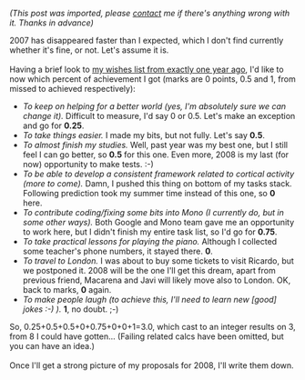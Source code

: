 *(This post was imported, please [contact](/#/contact) me if there's anything wrong with it. Thanks in advance)*

2007 has disappeared faster than I expected, which I don't find currently whether it's fine, or not. Let's assume it is.<br /><br />Having a brief look to <a href="/Blog/Archives/2007-January.html#Monday%2c+January+01%2c+2007">my wishes list from exactly one year ago</a>, I'd like to now which percent of achievement I got (marks are 0 points, 0.5 and 1, from missed to achieved respectively):<br /><ul><li><span style="font-style: italic;">To keep on helping for a better world (yes, I'm absolutely sure we can change it).</span> Difficult to measure, I'd say 0 or 0.5. Let's make an exception and go for <span style="font-weight: bold;">0.25</span>.</li><li><span style="font-style: italic;">To take things easier.</span> I made my bits, but not fully. Let's say <span style="font-weight: bold;">0.5</span>.</li><li><span style="font-style: italic;">To almost finish my studies.</span> Well, past year was my best one, but I still feel I can go better, so <span style="font-weight: bold;">0.5</span> for this one. Even more, 2008 is my last (for now) opportunity to make tests. :-)</li><li><span style="font-style: italic;">To be able to develop a consistent framework related to cortical activity (more to come).</span> Damn, I pushed this thing on bottom of my tasks stack. Following prediction took my summer time instead of this one, so <span style="font-weight: bold;">0</span> here.</li><li><span style="font-style: italic;">To contribute coding/fixing some bits into Mono (I currently do, but in some other ways).</span> Both Google and Mono team gave me an opportunity to work here, but I didn't finish my entire task list, so I'd go for <span style="font-weight: bold;">0.75</span>.</li><li><span style="font-style: italic;">To take practical lessons for playing the piano.</span> Although I collected some teacher's phone numbers, it stayed there. <span style="font-weight: bold;">0</span>.</li><li><span style="font-style: italic;">To travel to London.</span> I was about to buy some tickets to visit Ricardo, but we postponed it. 2008 will be the one I'll get this dream, apart from previous friend, Macarena and Javi will likely move also to London. OK, back to marks, <span style="font-weight: bold;">0</span> again.</li><li><span style="font-style: italic;">To make people laugh (to achieve this, I'll need to learn new [good] jokes :-) ).</span> <span style="font-weight: bold;">1</span>, no doubt. ;-)<br /></li></ul>So, 0.25+0.5+0.5+0+0.75+0+0+1=3.0, which cast to an integer results on 3, from 8 I could have gotten... (Failing related calcs have been omitted, but you can have an idea.)<br /><br />Once I'll get a strong picture of my proposals for 2008, I'll write them down.
